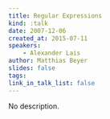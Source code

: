 ```yaml
---
title: Regular Expressions
kind: :talk
date: 2007-12-06
created_at: 2015-07-11
speakers:
    - Alexander Lais
author: Matthias Beyer
slides: false
tags:
link_in_talk_list: false
---
```


No description.
